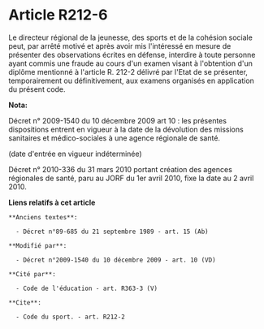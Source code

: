 # Article R212-6

Le            directeur régional de la jeunesse, des sports et de la cohésion sociale  peut, par arrêté motivé et après avoir
mis l'intéressé en mesure de présenter des observations écrites en défense, interdire à toute personne ayant commis une
fraude au cours d'un examen visant à l'obtention d'un diplôme mentionné à l'article R. 212-2 délivré par l'Etat de se
présenter, temporairement ou définitivement, aux examens organisés en application du présent code.

**Nota:**

Décret n° 2009-1540 du 10 décembre 2009 art 10 : les présentes dispositions entrent en vigueur à la date de la dévolution des
missions sanitaires et médico-sociales à une agence régionale de santé. 

(date d'entrée en vigueur indéterminée)

Décret n° 2010-336 du 31 mars 2010 portant création des agences régionales de santé, paru au JORF du 1er avril 2010, fixe la
date au 2 avril 2010.

**Liens relatifs à cet article**

	**Anciens textes**:

	  - Décret n°89-685 du 21 septembre 1989 - art. 15 (Ab)

	**Modifié par**:

	  - Décret n°2009-1540 du 10 décembre 2009 - art. 10 (VD)

	**Cité par**:

	  - Code de l'éducation - art. R363-3 (V)

	**Cite**:

	  - Code du sport. - art. R212-2
